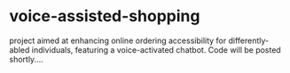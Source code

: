 # voice-assisted-shopping
project aimed at enhancing online ordering accessibility for differently-abled individuals, featuring a voice-activated chatbot. Code will be posted shortly....
